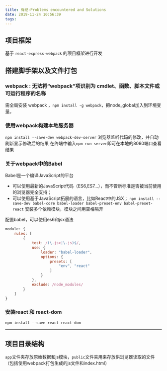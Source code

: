 ```yaml
---
title: 有纪-Problems encountered and Solutions
date: 2019-11-24 10:56:39
tags:
---
```

## 项目框架
基于 `react-express-webpack` 的项目框架进行开发
## 搭建脚手架以及文件打包
### webpack : 无法将“webpack”项识别为 cmdlet、函数、脚本文件或可运行程序的名称
需全局安装 webpack ，`npm install -g webpack`，把node_global加入到环境变量。

### 使用webpack构建本地服务器
`npm install --save-dev webpack-dev-server`
浏览器监听代码的修改，并自动刷新显示修改后的结果
在终端中输入`npm run server`即可在本地的8080端口查看结果

### 关于webpack中的Babel
Babel是一个编译JavaScript的平台
* 可以使用最新的JavaScript代码（ES6,ES7...），而不管新标准是否被当前使用的浏览器完全支持；
* 可以使用基于JavaScript拓展的语言，比如React中的JSX；
`npm install --save-dev babel-core babel-loader babel-preset-env babel-preset-react` 安装多个依赖模块，模块之间用空格隔开

配置babel，可以使用es6和jsx语法
```js
module: {
    rules: [
        {
            test: /(\.jsx|\.js)$/,
            use: {
                loader: "babel-loader",
                options: {
                    presets: [
                        "env", "react"
                    ]
                }
            },
            exclude: /node_modules/
        }
    ]
}
```
### 安装react 和 react-dom
`npm install --save react react-dom`












***
## 项目目录结构
`app`文件夹存放原始数据和js模块，`public`文件夹用来存放供浏览器读取的文件（包括使用webpack打包生成的js文件和index.html）